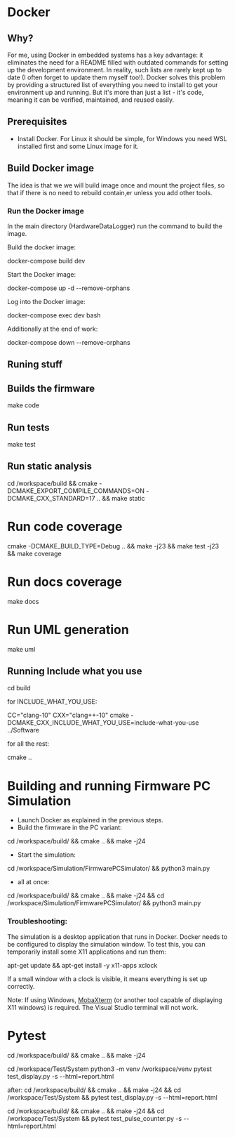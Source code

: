# Docker

## Why?
For me, using Docker in embedded systems has a key advantage: it eliminates the need for a README filled with outdated commands for setting up the development environment. In reality, such lists are rarely kept up to date (I often forget to update them myself too!). Docker solves this problem by providing a structured list of everything you need to install to get your environment up and running. But it's more than just a list - it's code, meaning it can be verified, maintained, and reused easily.

## Prerequisites

* Install Docker. For Linux it should be simple, for Windows you need WSL installed first and some Linux image for it.

## Build Docker image

The idea is that we we will build image once and mount the project files, so that if there is no need to rebuild contain,er unless you add other tools.

### Run the Docker image

In the main directory (HardwareDataLogger) run the command to build the image.

Build the docker image:

docker-compose build dev

Start the Docker image:

docker-compose up -d --remove-orphans

Log into the Docker image:

docker-compose exec dev bash

Additionally at the end of work:

docker-compose down --remove-orphans

## Runing stuff

## Builds the firmware

make code

## Run tests

make test

## Run static analysis

cd /workspace/build && cmake -DCMAKE_EXPORT_COMPILE_COMMANDS=ON -DCMAKE_CXX_STANDARD=17 .. && make static

# Run code coverage

cmake -DCMAKE_BUILD_TYPE=Debug .. && make -j23 && make test -j23 && make coverage

# Run docs coverage

make docs

# Run UML generation

make uml

## Running Include what you use 

cd build

for INCLUDE_WHAT_YOU_USE:

CC="clang-10" CXX="clang++-10" cmake -DCMAKE_CXX_INCLUDE_WHAT_YOU_USE=include-what-you-use ../Software

for all the rest:

cmake ..


# Building and running Firmware PC Simulation

* Launch Docker as explained in the previous steps.
* Build the firmware in the PC variant:

cd /workspace/build/ && cmake .. && make -j24

* Start the simulation:

cd /workspace/Simulation/FirmwarePCSimulator/ && python3 main.py

* all at once:

cd /workspace/build/ && cmake .. && make -j24 && cd /workspace/Simulation/FirmwarePCSimulator/ && python3 main.py


### Troubleshooting:
The simulation is a desktop application that runs in Docker. Docker needs to be configured to display the simulation window. To test this, you can temporarily install some X11 applications and run them:

apt-get update && apt-get install -y x11-apps
xclock

If a small window with a clock is visible, it means everything is set up correctly.

Note: If using Windows, [MobaXterm](https://mobaxterm.mobatek.net/download-home-edition.html) (or another tool capable of displaying X11 windows) is required. The Visual Studio terminal will not work.

# Pytest

cd /workspace/build/ && cmake .. && make -j24

cd /workspace/Test/System
python3 -m venv /workspace/venv
pytest test_display.py -s  --html=report.html


after:
cd /workspace/build/ && cmake .. && make -j24 && cd /workspace/Test/System && pytest test_display.py -s  --html=report.html



cd /workspace/build/ && cmake .. && make -j24 && cd /workspace/Test/System && pytest test_pulse_counter.py -s  --html=report.html





